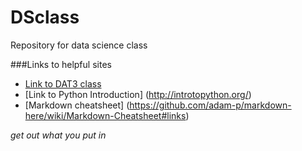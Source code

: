 # DSclass
Repository for data science class

###Links to helpful sites
* [Link to DAT3 class](https://github.com/ga-students/DS-SEA-3)
* [Link to Python Introduction] (http://introtopython.org/)
* [Markdown cheatsheet] (https://github.com/adam-p/markdown-here/wiki/Markdown-Cheatsheet#links)

*get out what you put in* 

 

